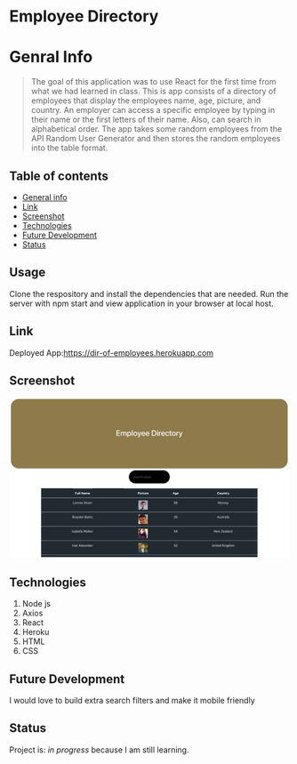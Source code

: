# Employee Directory


# Genral Info
> The goal of this application was to use React for the first time from what we had learned in class. This is app consists of a directory of employees that display the employees name, age, picture, and country. An employer can access a specific employee by typing in their name or the first letters of their name. Also, can search in alphabetical order. The app takes some random employees from the API Random User Generator and then stores the random employees into the table format.

## Table of contents
* [General info](#general-info)
* [Link](#Link)
* [Screenshot](#screenrecording)
* [Technologies](#Technologies)
* [Future Development](#futuredevelopment)
* [Status](#status)

## Usage
Clone the respository and install the dependencies that are needed. Run the server with npm start and view application in your browser at local host.

## Link
Deployed App:https://dir-of-employees.herokuapp.com

## Screenshot
![Example screenshot](employeedirectory.png)


## Technologies
1. Node js
2. Axios
3. React
4. Heroku
5. HTML
6. CSS

## Future Development
I would love to build extra search filters and make it mobile friendly


## Status
Project is: _in progress_ because I am still learning.

